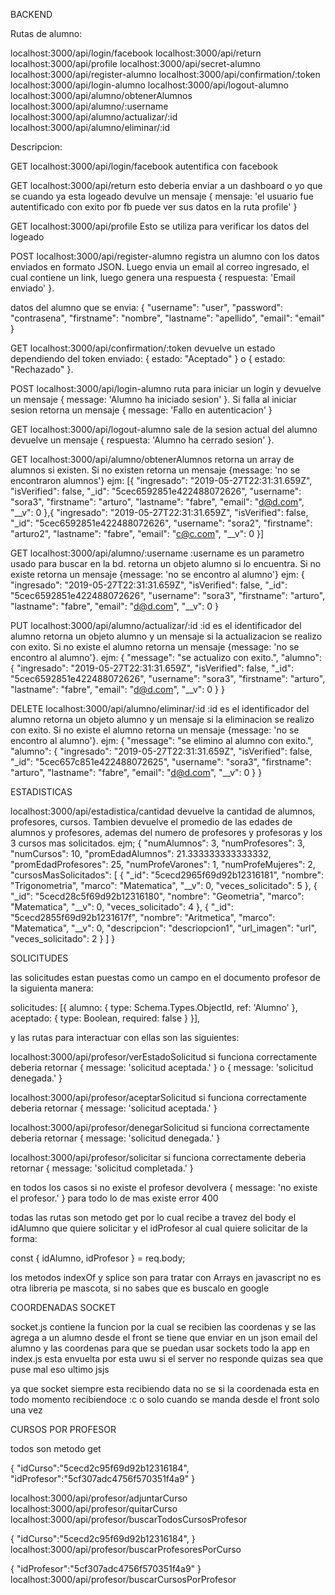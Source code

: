 BACKEND

Rutas de alumno:

localhost:3000/api/login/facebook
localhost:3000/api/return
localhost:3000/api/profile
localhost:3000/api/secret-alumno
localhost:3000/api/register-alumno
localhost:3000/api/confirmation/:token
localhost:3000/api/login-alumno
localhost:3000/api/logout-alumno
localhost:3000/api/alumno/obtenerAlumnos
localhost:3000/api/alumno/:username
localhost:3000/api/alumno/actualizar/:id
localhost:3000/api/alumno/eliminar/:id


Descripcion:

GET localhost:3000/api/login/facebook
autentifica con facebook

GET localhost:3000/api/return
esto deberia enviar a un dashboard o yo que se cuando ya esta logeado
devulve un mensaje { mensaje: 'el usuario fue autentificado con exito por fb puede ver sus datos en la ruta profile' }

GET localhost:3000/api/profile
Esto se utiliza para verificar los datos del logeado


POST localhost:3000/api/register-alumno
registra un alumno con los datos enviados en formato JSON.
Luego envia un email al correo ingresado, el cual contiene un link, luego genera una respuesta 
{ respuesta: 'Email enviado' }.

datos del alumno que se envia:
{ 
  "username": "user",
  "password": "contrasena",
  "firstname": "nombre",
  "lastname": "apellido",
  "email": "email"
}

GET localhost:3000/api/confirmation/:token
devuelve un estado dependiendo del token enviado: { estado: "Aceptado" } o { estado: "Rechazado" }.

POST localhost:3000/api/login-alumno
ruta para iniciar un login y devuelve un mensaje { message: 'Alumno ha iniciado sesion' }.
Si falla al iniciar sesion retorna un mensaje { message: 'Fallo en autenticacion' }


GET localhost:3000/api/logout-alumno
sale de la sesion actual del alumno devuelve un mensaje { respuesta: 'Alumno ha cerrado sesion' }.


GET localhost:3000/api/alumno/obtenerAlumnos
retorna un array de alumnos si existen. Si no existen retorna un mensaje {message: 'no se encontraron alumnos'}
ejm:
[{
     "ingresado": "2019-05-27T22:31:31.659Z",
     "isVerified": false,
     "_id": "5cec6592851e422488072626",
     "username": "sora3",
     "firstname": "arturo",
     "lastname": "fabre",
     "email": "d@d.com",
     "__v": 0
 },{
       "ingresado": "2019-05-27T22:31:31.659Z",
       "isVerified": false,
       "_id": "5cec6592851e422488072626",
       "username": "sora2",
       "firstname": "arturo2",
       "lastname": "fabre",
       "email": "c@c.com",
       "__v": 0
 }]

GET localhost:3000/api/alumno/:username
:username es un parametro usado para buscar en la bd. 
retorna un objeto alumno si lo encuentra. Si no existe retorna un mensaje {message: 'no se encontro al alumno'}
ejm:
{
    "ingresado": "2019-05-27T22:31:31.659Z",
    "isVerified": false,
    "_id": "5cec6592851e422488072626",
    "username": "sora3",
    "firstname": "arturo",
    "lastname": "fabre",
    "email": "d@d.com",
    "__v": 0
}

PUT localhost:3000/api/alumno/actualizar/:id
:id es el identificador del alumno 
retorna un objeto alumno y un mensaje si la actualizacion se realizo con exito. Si no existe el alumno retorna un
mensaje {message: 'no se encontro al alumno'}.
ejm:
{
    "message": "se actualizo con exito.",
    "alumno": {
        "ingresado": "2019-05-27T22:31:31.659Z",
        "isVerified": false,
        "_id": "5cec6592851e422488072626",
        "username": "sora3",
        "firstname": "arturo",
        "lastname": "fabre",
        "email": "d@d.com",
        "__v": 0
    }
}


DELETE localhost:3000/api/alumno/eliminar/:id
:id es el identificador del alumno 
retorna un objeto alumno y un mensaje si la eliminacion se realizo con exito. Si no existe el alumno retorna un
mensaje {message: 'no se encontro al alumno'}.
ejm:
{
    "message": "se elimino al alumno con exito.",
    "alumno": {
        "ingresado": "2019-05-27T22:31:31.659Z",
        "isVerified": false,
        "_id": "5cec657c851e422488072625",
        "username": "sora3",
        "firstname": "arturo",
        "lastname": "fabre",
        "email": "d@d.com",
        "__v": 0
    }
}

ESTADISTICAS

localhost:3000/api/estadistica/cantidad
devuelve la cantidad de alumnos, profesores, cursos. Tambien devuelve el promedio de
las edades de alumnos y profesores, ademas del numero de profesores y profesoras
y los 3 cursos mas solicitados. ejm;
{
    "numAlumnos": 3,
    "numProfesores": 3,
    "numCursos": 10,
    "promEdadAlumnos": 21.333333333333332,
    "promEdadProfesores": 25,
    "numProfeVarones": 1,
    "numProfeMujeres": 2,
    "cursosMasSolicitados": [
        {
            "_id": "5cecd2965f69d92b12316181",
            "nombre": "Trigonometria",
            "marco": "Matematica",
            "__v": 0,
            "veces_solicitado": 5
        },
        {
            "_id": "5cecd28c5f69d92b12316180",
            "nombre": "Geometria",
            "marco": "Matematica",
            "__v": 0,
            "veces_solicitado": 4
        },
        {
            "_id": "5cecd2855f69d92b1231617f",
            "nombre": "Aritmetica",
            "marco": "Matematica",
            "__v": 0,
            "descripcion": "descriopcion1",
            "url_imagen": "url",
            "veces_solicitado": 2
        }
    ]
}


SOLICITUDES

las solicitudes estan puestas como un campo en el documento profesor de la siguienta manera:

solicitudes: [{
      alumno: {
        type: Schema.Types.ObjectId,
        ref: 'Alumno'
      },
      aceptado: { type: Boolean, required: false }
            }],

y las rutas para interactuar con ellas son las siguientes:

localhost:3000/api/profesor/verEstadoSolicitud
si funciona correctamente deberia retornar { message: 'solicitud aceptada.' } o { message: 'solicitud denegada.' }

localhost:3000/api/profesor/aceptarSolicitud
si funciona correctamente deberia retornar { message: 'solicitud aceptada.' }

localhost:3000/api/profesor/denegarSolicitud
si funciona correctamente deberia retornar { message: 'solicitud denegada.' }

localhost:3000/api/profesor/solicitar
si funciona correctamente deberia retornar { message: 'solicitud completada.' }

en todos los casos si no existe el profesor devolvera { message: 'no existe el profesor.' }
para todo lo de mas existe error 400 


todas las rutas son metodo get 
por lo cual recibe a travez del body 
el idAlumno que quiere solicitar y el idProfesor al cual quiere solicitar
de la forma: 

const { idAlumno, idProfesor } = req.body;

los metodos indexOf y splice son para tratar con Arrays en javascript
no es otra libreria pe mascota, si no sabes que es buscalo en google

COORDENADAS SOCKET

socket.js contiene la funcion por la cual se recibien las coordenas y se las agrega a un alumno
desde el front se tiene que enviar en un json email del alumno y las coordenas
para que se puedan usar sockets todo la app en index.js esta envuelta por esta uwu
si el server no responde quizas sea que puse mal eso ultimo jsjs

ya que socket siempre esta recibiendo data no se si la coordenada esta en todo momento recibiendoce :c
o solo cuando se manda desde el front solo una vez

CURSOS POR PROFESOR

todos son metodo get

{
	"idCurso":"5cecd2c95f69d92b12316184",
	"idProfesor":"5cf307adc4756f570351f4a9"
}

localhost:3000/api/profesor/adjuntarCurso
localhost:3000/api/profesor/quitarCurso
localhost:3000/api/profesor/buscarTodosCursosProfesor

{
	"idCurso":"5cecd2c95f69d92b12316184",
}
localhost:3000/api/profesor/buscarProfesoresPorCurso

{
	"idProfesor":"5cf307adc4756f570351f4a9"
}
localhost:3000/api/profesor/buscarCursosPorProfesor






